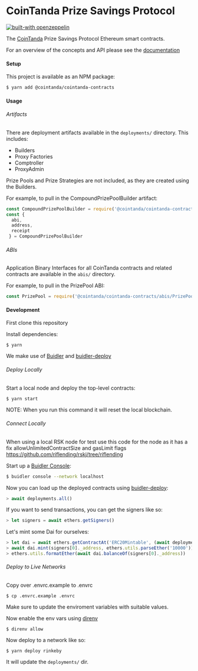 # CoinTanda Prize Savings Protocol

[![built-with openzeppelin](https://img.shields.io/badge/built%20with-OpenZeppelin-3677FF)](https://docs.openzeppelin.com/)

The [CoinTanda](https://www.cointanda.com/) Prize Savings Protocol Ethereum smart contracts.

For an overview of the concepts and API please see the [documentation](https://docs.cointanda.com/)

#### Setup

This project is available as an NPM package:

```bash
$ yarn add @cointanda/cointanda-contracts
```

#### Usage

###### Artifacts

There are deployment artifacts available in the `deployments/` directory.  This includes:

- Builders
- Proxy Factories
- Comptroller
- ProxyAdmin

Prize Pools and Prize Strategies are not included, as they are created using the Builders.

For example, to pull in the CompoundPrizePoolBuilder artifact:

```javascript
const CompoundPrizePoolBuilder = require('@cointanda/cointanda-contracts/deployments/rinkeby/CompoundPrizePoolBuilder.json')
const {
  abi,
  address,
  receipt
 } = CompoundPrizePoolBuilder
```

###### ABIs

Application Binary Interfaces for all CoinTanda contracts and related contracts are available in the `abis/` directory.

For example, to pull in the PrizePool ABI:

```javascript
const PrizePool = require('@cointanda/cointanda-contracts/abis/PrizePool.json')
```

#### Development

First clone this repository

Install dependencies:

```
$ yarn
```

We make use of [Buidler](https://buidler.dev) and [buidler-deploy](https://github.com/wighawag/buidler-deploy)

###### Deploy Locally

Start a local node and deploy the top-level contracts:

```bash
$ yarn start
```

NOTE: When you run this command it will reset the local blockchain.

###### Connect Locally

When using a local RSK node for test use this code for the node as it has a fix  allowUnlimitedContractSize and gasLimit flags  https://github.com/riflending/rskj/tree/riflending

Start up a [Buidler Console](https://buidler.dev/guides/buidler-console.html):

```bash
$ buidler console --network localhost
```

Now you can load up the deployed contracts using [buidler-deploy](https://github.com/wighawag/buidler-deploy):

```javascript
> await deployments.all()
```

If you want to send transactions, you can get the signers like so:

```javascript
> let signers = await ethers.getSigners()
```

Let's mint some Dai for ourselves:

```javascript
> let dai = await ethers.getContractAt('ERC20Mintable', (await deployments.get('Dai')).address, signers[0])
> await dai.mint(signers[0]._address, ethers.utils.parseEther('10000'))
> ethers.utils.formatEther(await dai.balanceOf(signers[0]._address))
```

###### Deploy to Live Networks

Copy over .envrc.example to .envrc

```
$ cp .envrc.example .envrc
```

Make sure to update the enviroment variables with suitable values.

Now enable the env vars using [direnv](https://direnv.net/docs/installation.html)

```
$ direnv allow
```

Now deploy to a network like so:

```
$ yarn deploy rinkeby
```

It will update the `deployments/` dir.
